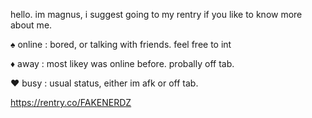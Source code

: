 hello. im magnus, i suggest going to my rentry if you like to know more about me.

♠ online : bored, or talking with friends. feel free to int 

♦ away : most likey was online before. probally off tab.

♥ busy : usual status, either im afk or off tab.

https://rentry.co/FAKENERDZ
<!---
FAKENERDZ/FAKENERDZ is a ✨ special ✨ repository because its `README.md` (this file) appears on your GitHub profile.
You can click the Preview link to take a look at your changes.
--->
